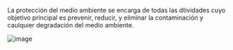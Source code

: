 La protección del medio ambiente se encarga de todas las dtividades cuyo objetivo principal es prevenir, reducir, y eliminar la contaminación y caulquier degradación del medio ambiente.  

![image](imagen1.jpg)

